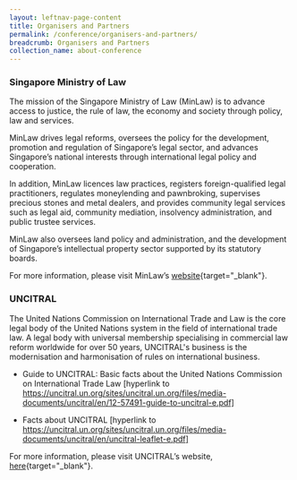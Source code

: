 ```yaml
---
layout: leftnav-page-content
title: Organisers and Partners
permalink: /conference/organisers-and-partners/
breadcrumb: Organisers and Partners
collection_name: about-conference
---
```


### **Singapore Ministry of Law**

The mission of the Singapore Ministry of Law (MinLaw) is to advance access to justice, the rule of law, the economy and society through policy, law and services.

MinLaw drives legal reforms, oversees the policy for the development, promotion and regulation of Singapore’s legal sector, and advances Singapore’s national interests through international legal policy and cooperation.

In addition, MinLaw licences law practices, registers foreign-qualified legal practitioners, regulates moneylending and pawnbroking, supervises precious stones and metal dealers, and provides community legal services such as legal aid, community mediation, insolvency administration, and public trustee services.

MinLaw also oversees land policy and administration, and the development of Singapore’s intellectual property sector supported by its statutory boards.

For more information, please visit MinLaw’s [website](https://www.mlaw.gov.sg){target="_blank"}.

### **UNCITRAL**
The United Nations Commission on International Trade and Law is the core legal body of the United Nations system in the field of international trade law. A legal body with universal membership specialising in commercial law reform worldwide for over 50 years, UNCITRAL's business is the modernisation and harmonisation of rules on international business.

* Guide to UNCITRAL: Basic facts about the United Nations Commission on International Trade Law [hyperlink to https://uncitral.un.org/sites/uncitral.un.org/files/media-documents/uncitral/en/12-57491-guide-to-uncitral-e.pdf] 

* Facts about UNCITRAL [hyperlink to https://uncitral.un.org/sites/uncitral.un.org/files/media-documents/uncitral/en/uncitral-leaflet-e.pdf]   

For more information, please visit UNCITRAL’s website, [here](https://uncitral.un.org/en){target="_blank"}.
